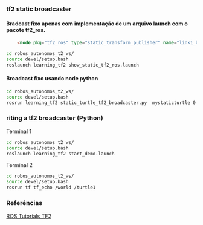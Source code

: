 ### tf2 static broadcaster  

#### Bradcast fixo apenas com implementação de um arquivo launch com o pacote tf2_ros.

``` html
    <node pkg="tf2_ros" type="static_transform_publisher" name="link1_broadcaster" args="1 0 0 0 0 0 1 link1_parent link1" />
```

``` sh
cd robos_autonomos_t2_ws/
source devel/setup.bash
roslaunch learning_tf2 show_static_tf2_ros.launch
```

#### Broadcast fixo usando node python

``` sh
cd robos_autonomos_t2_ws/
source devel/setup.bash
rosrun learning_tf2 static_turtle_tf2_broadcaster.py  mystaticturtle 0 0 1 0 0 0
```  



### riting a tf2 broadcaster (Python)

Terminal 1
``` sh
cd robos_autonomos_t2_ws/
source devel/setup.bash
roslaunch learning_tf2 start_demo.launch
```  

Terminal 2
``` sh
cd robos_autonomos_t2_ws/
source devel/setup.bash
rosrun tf tf_echo /world /turtle1
```  








### Referências
[ROS Tutorials TF2](http://wiki.ros.org/tf2/Tutorials)
